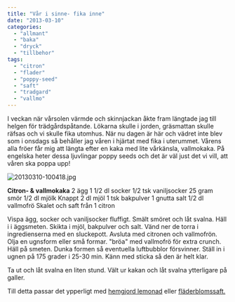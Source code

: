 ```yaml
---
title: "Vår i sinne- fika inne"
date: "2013-03-10"
categories: 
  - "allmant"
  - "baka"
  - "dryck"
  - "tillbehor"
tags: 
  - "citron"
  - "flader"
  - "poppy-seed"
  - "saft"
  - "tradgard"
  - "vallmo"
---
```


I veckan när vårsolen värmde och skinnjackan åkte fram längtade jag till helgen för trädgårdspåtande. Lökarna skulle i jorden, gräsmattan skulle räfsas och vi skulle fika utomhus. När nu dagen är här och vädret inte blev som i onsdags så behåller jag våren i hjärtat med fika i uterummet. Vårens alla fröer får mig att längta efter en kaka med lite vårkänsla, vallmokaka. På engelska heter dessa ljuvlingar poppy seeds och det är väl just det vi vill, att våren ska poppa upp!

![20130310-100418.jpg](/static/img/20130310-100418.jpg)

**Citron- & vallmokaka** 2 ägg 1 1/2 dl socker 1/2 tsk vaniljsocker 25 gram smör 1/2 dl mjölk Knappt 2 dl mjöl 1 tsk bakpulver 1 gnutta salt 1/2 dl vallmofrö Skalet och saft från 1 citron

Vispa ägg, socker och vaniljsocker fluffigt. Smält smöret och låt svalna. Häll i i äggsmeten. Skikta i mjöl, bakpulver och salt. Vänd ner de torra i ingredienserna med en sluckepott. Avsluta med citronen och vallmofrön. Olja en ugnsform eller små formar. "bröa" med vallmofrö för extra crunch. Häll på smeten. Dunka formen så eventuella luftbubblor försvinner. Ställ in i ugnen på 175 grader i 25-30 min. Känn med sticka så den är helt klar.

Ta ut och låt svalna en liten stund. Vält ur kakan och låt svalna ytterligare på galler.

Till detta passar det ypperligt med [hemgjord lemonad](http://hd.se/mat/2013/01/04/hemgjord-citronlemonad/) eller [fläderblomssaft.](http://import.local/2012/06/28/flader/)
